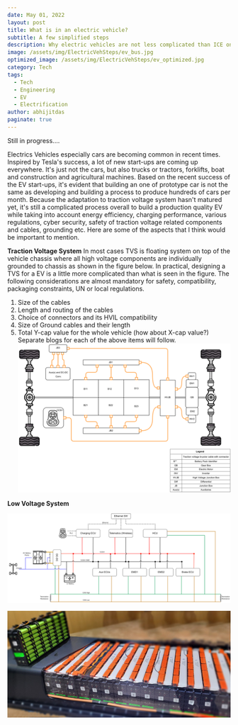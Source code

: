 ```yaml
---
date: May 01, 2022
layout: post
title: What is in an electric vehicle?
subtitle: A few simplified steps
description: Why electric vehicles are not less complicated than ICE ones.
image: /assets/img/ElectricVehSteps/ev_bus.jpg
optimized_image: /assets/img/ElectricVehSteps/ev_optimized.jpg
category: Tech
tags:
  - Tech
  - Engineering
  - EV
  - Electrification
author: abhijitdas
paginate: true
---
```

Still in progress....

Electrics Vehicles especially cars are becoming common in recent times. Inspired by Tesla's success, a lot of new start-ups are coming up everywhere. It's just not the cars, but also trucks or tractors, forklifts, boat and construction and agricultural machines. Based on the recent success of the EV start-ups, it's evident that building an one of prototype car is not the same as developing and building a process to produce hundreds of cars per month. Because the adaptation to traction voltage system hasn't matured yet, it's still a complicated process overall to build a production quality EV while taking into account energy efficiency, charging performance, various regulations, cyber security, safety of traction voltage related components and cables, grounding etc. Here are some of the aspects that I think would be important to mention.

**Traction Voltage System**
In most cases TVS is floating system on top of the vehicle chassis where all high voltage components are individually grounded to chassis as shown in the figure below. In practical, designing a TVS for a EV is a little more complicated than what is seen in the figure. The following considerations are almost mandatory for safety, compatibility, packaging constraints, UN or local regulations.
1. Size of the cables
2. Length and routing of the cables
3. Choice of connectors and its HVIL compatibility
4. Size of Ground cables and their length
5. Total Y-cap value for the whole vehicle (how about X-cap value?)
Separate blogs for each of the above items will follow. 
![An example of a TVS Topology](\assets\img\ElectricVehSteps\TVS_Arch2.png)

**Low Voltage System**

![An example of a LV Topology](\assets\img\ElectricVehSteps\LV_Arch.png)

![An electric battery pack on display at ACTExpo 2022](\assets\img\ElectricVehSteps\ev_batt.jpg)
